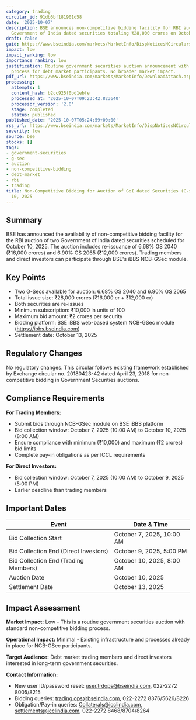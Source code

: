 ```yaml
---
category: trading
circular_id: 91db6bf181901d58
date: '2025-10-07'
description: BSE announces non-competitive bidding facility for RBI auction of two
  Government of India dated securities totaling ₹28,000 crores on October 10, 2025.
draft: false
guid: https://www.bseindia.com/markets/MarketInfo/DispNoticesNCirculars.aspx?Noticeid={2FA81614-69B2-439E-BBC0-663BD607E2AB}&noticeno=20251007-2&dt=10/07/2025&icount=2&totcount=9&flag=0
impact: low
impact_ranking: low
importance_ranking: low
justification: Routine government securities auction announcement with standard bidding
  process for debt market participants. No broader market impact.
pdf_url: https://www.bseindia.com/markets/MarketInfo/DownloadAttach.aspx?id=20251007-2&attachedId=
processing:
  attempts: 1
  content_hash: b2cc925f0bd1ebfe
  processed_at: '2025-10-07T09:23:42.823640'
  processor_version: '2.0'
  stage: completed
  status: published
published_date: '2025-10-07T05:24:59+00:00'
rss_url: https://www.bseindia.com/markets/MarketInfo/DispNoticesNCirculars.aspx?Noticeid={2FA81614-69B2-439E-BBC0-663BD607E2AB}&noticeno=20251007-2&dt=10/07/2025&icount=2&totcount=9&flag=0
severity: low
source: bse
stocks: []
tags:
- government-securities
- g-sec
- auction
- non-competitive-bidding
- debt-market
- rbi
- trading
title: Non-Competitive Bidding for Auction of GoI dated Securities (G-secs) on October
  10, 2025
---
```


## Summary

BSE has announced the availability of non-competitive bidding facility for the RBI auction of two Government of India dated securities scheduled for October 10, 2025. The auction includes re-issuance of 6.68% GS 2040 (₹16,000 crores) and 6.90% GS 2065 (₹12,000 crores). Trading members and direct investors can participate through BSE's iBBS NCB-GSec module.

## Key Points

- Two G-Secs available for auction: 6.68% GS 2040 and 6.90% GS 2065
- Total issue size: ₹28,000 crores (₹16,000 cr + ₹12,000 cr)
- Both securities are re-issues
- Minimum subscription: ₹10,000 in units of 100
- Maximum bid amount: ₹2 crores per security
- Bidding platform: BSE iBBS web-based system NCB-GSec module (https://ibbs.bseindia.com)
- Settlement date: October 13, 2025

## Regulatory Changes

No regulatory changes. This circular follows existing framework established by Exchange circular no. 20180423-42 dated April 23, 2018 for non-competitive bidding in Government Securities auctions.

## Compliance Requirements

**For Trading Members:**
- Submit bids through NCB-GSec module on BSE iBBS platform
- Bid collection window: October 7, 2025 (10:00 AM) to October 10, 2025 (8:00 AM)
- Ensure compliance with minimum (₹10,000) and maximum (₹2 crores) bid limits
- Complete pay-in obligations as per ICCL requirements

**For Direct Investors:**
- Bid collection window: October 7, 2025 (10:00 AM) to October 9, 2025 (5:00 PM)
- Earlier deadline than trading members

## Important Dates

| Event | Date & Time |
|-------|-------------|
| Bid Collection Start | October 7, 2025, 10:00 AM |
| Bid Collection End (Direct Investors) | October 9, 2025, 5:00 PM |
| Bid Collection End (Trading Members) | October 10, 2025, 8:00 AM |
| Auction Date | October 10, 2025 |
| Settlement Date | October 13, 2025 |

## Impact Assessment

**Market Impact:** Low - This is a routine government securities auction with standard non-competitive bidding process.

**Operational Impact:** Minimal - Existing infrastructure and processes already in place for NCB-GSec participants.

**Target Audience:** Debt market trading members and direct investors interested in long-term government securities.

**Contact Information:**
- New user ID/password reset: user.trdops@bseindia.com, 022-2272 8005/8215
- Bidding queries: trading.ops@bseindia.com, 022-2272 8376/5626/8226
- Obligation/Pay-in queries: Collaterals@icclindia.com, settlements@icclindia.com, 022-2272 8468/8704/8264